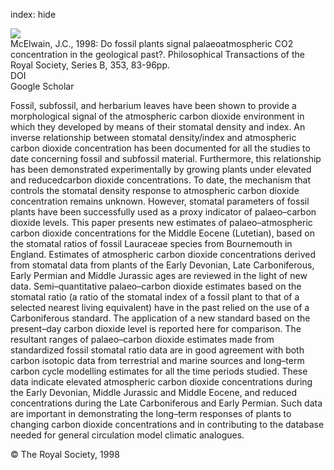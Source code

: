index: hide

<div class="Citation">
    <div class="Citation-thumb CitationThumb-linked"  data-href="https://doi.org/10.1098/rstb.1998.0193">
      <img src="https://static.claimspace.cloud/climate-study-static/refs/thumbs/5/McElwain_1998-thumb.png" />
    </div>

  <div class="Citation-body">
    <div class="Citation-text">McElwain, J.C., 1998: Do fossil plants signal palaeoatmospheric CO2 concentration in the geological past?. <span class="Article-journal">Philosophical Transactions of the Royal Society, Series B, </span><span class="Article-volume">353, </span>83-96pp.</div>
    <div class="Citation-links">
      <div class="CitationLink" data-href="https://doi.org/10.1098/rstb.1998.0193">
        <div class="CitationLink-icon CitationLink-Doi"></div>
        <div class="CitationLink-text">DOI</div>
      </div>
      <div class="CitationLink" data-href="https://scholar.google.com/scholar?q=10.1098/rstb.1998.0193">
        <div class="CitationLink-icon CitationLink-Scholar"></div>
        <div class="CitationLink-text">Google Scholar</div>
      </div>
    </div>
  </div>
</div>

Fossil, subfossil, and herbarium leaves have been shown to provide a morphological signal of the atmospheric carbon dioxide environment in which they developed by means of their stomatal density and index. An inverse relationship between stomatal density/index and atmospheric carbon dioxide concentration has been documented for all the studies to date concerning fossil and subfossil material. Furthermore, this relationship has been demonstrated experimentally by growing plants under elevated and reducedcarbon dioxide concentrations. To date, the mechanism that controls the stomatal density response to atmospheric carbon dioxide concentration remains unknown. However, stomatal parameters of fossil plants have been successfully used as a proxy indicator of palaeo–carbon dioxide levels. This paper presents new estimates of palaeo–atmospheric carbon dioxide concentrations for the Middle Eocene (Lutetian), based on the stomatal ratios of fossil Lauraceae species from Bournemouth in England. Estimates of atmospheric carbon dioxide concentrations derived from stomatal data from plants of the Early Devonian, Late Carboniferous, Early Permian and Middle Jurassic ages are reviewed in the light of new data. Semi–quantitative palaeo–carbon dioxide estimates based on the stomatal ratio (a ratio of the stomatal index of a fossil plant to that of a selected nearest living equivalent) have in the past relied on the use of a Carboniferous standard. The application of a new standard based on the present–day carbon dioxide level is reported here for comparison. The resultant ranges of palaeo–carbon dioxide estimates made from standardized fossil stomatal ratio data are in good agreement with both carbon isotopic data from terrestrial and marine sources and long–term carbon cycle modelling estimates for all the time periods studied. These data indicate elevated atmospheric carbon dioxide concentrations during the Early Devonian, Middle Jurassic and Middle Eocene, and reduced concentrations during the Late Carboniferous and Early Permian. Such data are important in demonstrating the long–term responses of plants to changing carbon dioxide concentrations and in contributing to the database needed for general circulation model climatic analogues.

<div class="Citation-copy">
&copy; The Royal Society, 1998
</div>
